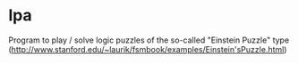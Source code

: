 lpa
===

Program to play / solve logic puzzles of the so-called "Einstein Puzzle" type (http://www.stanford.edu/~laurik/fsmbook/examples/Einstein'sPuzzle.html)
